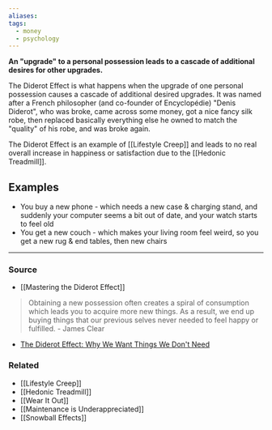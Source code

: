 ```yaml
---
aliases: 
tags:
  - money
  - psychology
---
```

**An "upgrade" to a personal possession leads to a cascade of additional desires for other upgrades.**

The Diderot Effect is what happens when the upgrade of one personal possession causes a cascade of additional desired upgrades. It was named after a French philosopher (and co-founder of Encyclopédie) "Denis Diderot", who was broke, came across some money, got a nice fancy silk robe, then replaced basically everything else he owned to match the "quality" of his robe, and was broke again. 

The Diderot Effect is an example of [[Lifestyle Creep]] and leads to no real overall increase in happiness or satisfaction due to the [[Hedonic Treadmill]].

## Examples

- You buy a new phone - which needs a new case & charging stand, and suddenly your computer seems a bit out of date, and your watch starts to feel old
- You get a new couch - which makes your living room feel weird, so you get a new rug & end tables, then new chairs

---

### Source
- [[Mastering the Diderot Effect]]

> Obtaining a new possession often creates a spiral of consumption which leads you to acquire more new things. As a result, we end up buying things that our previous selves never needed to feel happy or fulfilled. - James Clear
- [The Diderot Effect: Why We Want Things We Don't Need](https://jamesclear.com/diderot-effect)

### Related
- [[Lifestyle Creep]] 
- [[Hedonic Treadmill]]
- [[Wear It Out]]
- [[Maintenance is Underappreciated]]
- [[Snowball Effects]]